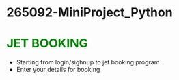 # 265092-MiniProject_Python
<h1 style="color:green">JET BOOKING</h1>

* Starting from login/sighnup to jet booking program
* Enter your details for booking